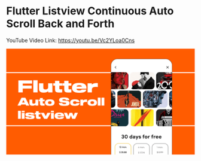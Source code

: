 # Flutter Listview Continuous Auto Scroll Back and Forth 

YouTube Video Link: https://youtu.be/Vc2YLoa0Cns

![Alt text](assets/1.jpg)